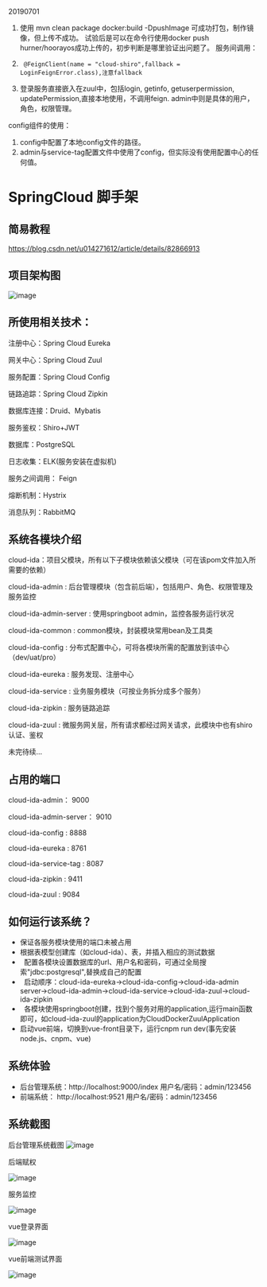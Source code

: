 20190701
1. 使用 mvn clean package docker:build -DpushImage 可成功打包，制作镜像，但上传不成功。
	试验后是可以在命令行使用docker push hurner/hoorayos成功上传的，初步判断是哪里验证出问题了。
服务间调用：
1. 		@FeignClient(name = "cloud-shiro",fallback = LoginFeignError.class),注意fallback
2. 登录服务直接嵌入在zuul中，包括login, getinfo, getuserpermission, updatePermission,直接本地使用，不调用feign.
	admin中则是具体的用户，角色，权限管理。

config组件的使用：
1. config中配置了本地config文件的路径。
2. admin与service-tag配置文件中使用了config，但实际没有使用配置中心的任何值。



SpringCloud 脚手架
===

简易教程
---
https://blog.csdn.net/u014271612/article/details/82866913

项目架构图
---
![image](https://github.com/xuyaohui/cloud-ida-cli/blob/master/images/%E6%9E%B6%E6%9E%84%E5%9B%BE.png)

所使用相关技术：
---

注册中心：Spring Cloud Eureka

网关中心：Spring Cloud Zuul

服务配置：Spring Cloud Config

链路追踪：Spring Cloud Zipkin

数据库连接：Druid、Mybatis

服务鉴权：Shiro+JWT

数据库：PostgreSQL

日志收集：ELK(服务安装在虚拟机)

服务之间调用： Feign

熔断机制：Hystrix

消息队列：RabbitMQ

系统各模块介绍
---

cloud-ida：项目父模块，所有以下子模块依赖该父模块（可在该pom文件加入所需要的依赖）

cloud-ida-admin : 后台管理模块（包含前后端），包括用户、角色、权限管理及服务监控

cloud-ida-admin-server : 使用springboot admin，监控各服务运行状况

cloud-ida-common : common模块，封装模块常用bean及工具类

cloud-ida-config : 分布式配置中心，可将各模块所需的配置放到该中心（dev/uat/pro）

cloud-ida-eureka : 服务发现、注册中心

cloud-ida-service : 业务服务模块（可按业务拆分成多个服务）

cloud-ida-zipkin : 服务链路追踪

cloud-ida-zuul : 微服务网关层，所有请求都经过网关请求，此模块中也有shiro认证、鉴权

未完待续...

占用的端口
---

cloud-ida-admin： 9000 

cloud-ida-admin-server： 9010

cloud-ida-config : 8888

cloud-ida-eureka : 8761

cloud-ida-service-tag : 8087

cloud-ida-zipkin : 9411

cloud-ida-zuul : 9084

如何运行该系统？
---

*   保证各服务模块使用的端口未被占用
*   根据表模型创建库（如cloud-ida）、表，并插入相应的测试数据
*   配置各模块设置数据库的url、用户名和密码，可通过全局搜索"jdbc:postgresql",替换成自己的配置
*   启动顺序：cloud-ida-eureka->cloud-ida-config->cloud-ida-admin server->cloud-ida-admin->cloud-ida-service->cloud-ida-zuul->cloud-ida-zipkin
*   各模块使用springboot创建，找到个服务对用的application,运行main函数即可，如cloud-ida-zuul的application为CloudDockerZuulApplication
*   启动vue前端，切换到vue-front目录下，运行cnpm run dev(事先安装node.js、cnpm、vue)


系统体验
---

*   后台管理系统：http://localhost:9000/index 用户名/密码：admin/123456
*   前端系统： http://localhost:9521 用户名/密码：admin/123456

系统截图
---

后台管理系统截图
![image](https://github.com/xuyaohui/cloud-ida-cli/blob/master/images/admin.PNG)

后端赋权

![image](https://github.com/xuyaohui/cloud-ida-cli/blob/master/images/auth.PNG)

服务监控

![image](https://github.com/xuyaohui/cloud-ida-cli/blob/master/images/watch.PNG)

vue登录界面

![image](https://github.com/xuyaohui/cloud-ida-cli/blob/master/images/login.PNG)

vue前端测试界面

![image](https://github.com/xuyaohui/cloud-ida-cli/blob/master/images/vue.PNG)








